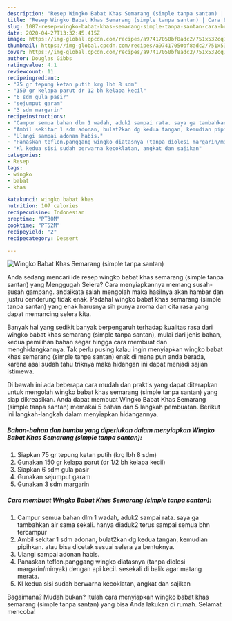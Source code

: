 ```yaml
---
description: "Resep Wingko Babat Khas Semarang (simple tanpa santan) | Cara Buat Wingko Babat Khas Semarang (simple tanpa santan) Yang Paling Enak"
title: "Resep Wingko Babat Khas Semarang (simple tanpa santan) | Cara Buat Wingko Babat Khas Semarang (simple tanpa santan) Yang Paling Enak"
slug: 1087-resep-wingko-babat-khas-semarang-simple-tanpa-santan-cara-buat-wingko-babat-khas-semarang-simple-tanpa-santan-yang-paling-enak
date: 2020-04-27T13:32:45.415Z
image: https://img-global.cpcdn.com/recipes/a97417050bf8adc2/751x532cq70/wingko-babat-khas-semarang-simple-tanpa-santan-foto-resep-utama.jpg
thumbnail: https://img-global.cpcdn.com/recipes/a97417050bf8adc2/751x532cq70/wingko-babat-khas-semarang-simple-tanpa-santan-foto-resep-utama.jpg
cover: https://img-global.cpcdn.com/recipes/a97417050bf8adc2/751x532cq70/wingko-babat-khas-semarang-simple-tanpa-santan-foto-resep-utama.jpg
author: Douglas Gibbs
ratingvalue: 4.1
reviewcount: 11
recipeingredient:
- "75 gr tepung ketan putih krg lbh 8 sdm"
- "150 gr kelapa parut dr 12 bh kelapa kecil"
- "6 sdm gula pasir"
- "sejumput garam"
- "3 sdm margarin"
recipeinstructions:
- "Campur semua bahan dlm 1 wadah, aduk2 sampai rata. saya ga tambahkan air sama sekali. hanya diaduk2 terus sampai semua bhn tercampur"
- "Ambil sekitar 1 sdm adonan, bulat2kan dg kedua tangan, kemudian pipihkan. atau bisa dicetak sesuai selera ya bentuknya."
- "Ulangi sampai adonan habis."
- "Panaskan teflon.panggang wingko diatasnya (tanpa diolesi margarin/minyak) dengan api kecil. sesekali di balik agar matang merata."
- "Kl kedua sisi sudah berwarna kecoklatan, angkat dan sajikan"
categories:
- Resep
tags:
- wingko
- babat
- khas

katakunci: wingko babat khas 
nutrition: 107 calories
recipecuisine: Indonesian
preptime: "PT30M"
cooktime: "PT52M"
recipeyield: "2"
recipecategory: Dessert

---
```



![Wingko Babat Khas Semarang (simple tanpa santan)](https://img-global.cpcdn.com/recipes/a97417050bf8adc2/751x532cq70/wingko-babat-khas-semarang-simple-tanpa-santan-foto-resep-utama.jpg)

Anda sedang mencari ide resep wingko babat khas semarang (simple tanpa santan) yang Menggugah Selera? Cara menyiapkannya memang susah-susah gampang. andaikata salah mengolah maka hasilnya akan hambar dan justru cenderung tidak enak. Padahal wingko babat khas semarang (simple tanpa santan) yang enak harusnya sih punya aroma dan cita rasa yang dapat memancing selera kita.



Banyak hal yang sedikit banyak berpengaruh terhadap kualitas rasa dari wingko babat khas semarang (simple tanpa santan), mulai dari jenis bahan, kedua pemilihan bahan segar hingga cara membuat dan menghidangkannya. Tak perlu pusing kalau ingin menyiapkan wingko babat khas semarang (simple tanpa santan) enak di mana pun anda berada, karena asal sudah tahu triknya maka hidangan ini dapat menjadi sajian istimewa.


Di bawah ini ada beberapa cara mudah dan praktis yang dapat diterapkan untuk mengolah wingko babat khas semarang (simple tanpa santan) yang siap dikreasikan. Anda dapat membuat Wingko Babat Khas Semarang (simple tanpa santan) memakai 5 bahan dan 5 langkah pembuatan. Berikut ini langkah-langkah dalam menyiapkan hidangannya.

<!--inarticleads1-->

##### Bahan-bahan dan bumbu yang diperlukan dalam menyiapkan Wingko Babat Khas Semarang (simple tanpa santan):

1. Siapkan 75 gr tepung ketan putih (krg lbh 8 sdm)
1. Gunakan 150 gr kelapa parut (dr 1/2 bh kelapa kecil)
1. Siapkan 6 sdm gula pasir
1. Gunakan sejumput garam
1. Gunakan 3 sdm margarin




<!--inarticleads2-->

##### Cara membuat Wingko Babat Khas Semarang (simple tanpa santan):

1. Campur semua bahan dlm 1 wadah, aduk2 sampai rata. saya ga tambahkan air sama sekali. hanya diaduk2 terus sampai semua bhn tercampur
1. Ambil sekitar 1 sdm adonan, bulat2kan dg kedua tangan, kemudian pipihkan. atau bisa dicetak sesuai selera ya bentuknya.
1. Ulangi sampai adonan habis.
1. Panaskan teflon.panggang wingko diatasnya (tanpa diolesi margarin/minyak) dengan api kecil. sesekali di balik agar matang merata.
1. Kl kedua sisi sudah berwarna kecoklatan, angkat dan sajikan




Bagaimana? Mudah bukan? Itulah cara menyiapkan wingko babat khas semarang (simple tanpa santan) yang bisa Anda lakukan di rumah. Selamat mencoba!
